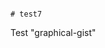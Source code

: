                                                                                                                                                                                                                                                                                                                                                                                                                                                                                     # test7
Test "graphical-gist"